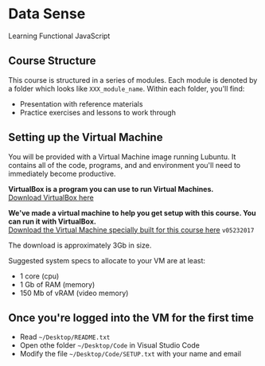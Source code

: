 # Data Sense
Learning Functional JavaScript


## Course Structure
This course is structured in a series of modules.
Each module is denoted by a folder which looks like `XXX_module_name`.
Within each folder, you'll find:
  - Presentation with reference materials
  - Practice exercises and lessons to work through
 
## Setting up the Virtual Machine
You will be provided with a Virtual Machine image running Lubuntu.
It contains all of the code, programs, and and environment you'll need to immediately become productive.

**VirtualBox is a program you can use to run Virtual Machines.**  
[Download VirtualBox here](https://www.virtualbox.org/wiki/Downloads)

**We've made a virtual machine to help you get setup with this course. You can run it with VirtualBox.**  
[Download the Virtual Machine specially built for this course here](https://drive.google.com/open?id=0BwkMe7DRbc4vV1pPaTcwLW1FYjQ) `v05232017`

The download is approximately 3Gb in size.


Suggested system specs to allocate to your VM are at least:
  - 1 core (cpu)
  - 1 Gb of RAM (memory)
  - 150 Mb of vRAM (video memory)

## Once you're logged into the VM for the first time

- Read `~/Desktop/README.txt`
- Open othe folder `~/Desktop/Code` in Visual Studio Code
- Modify the file `~/Desktop/Code/SETUP.txt` with your name and email